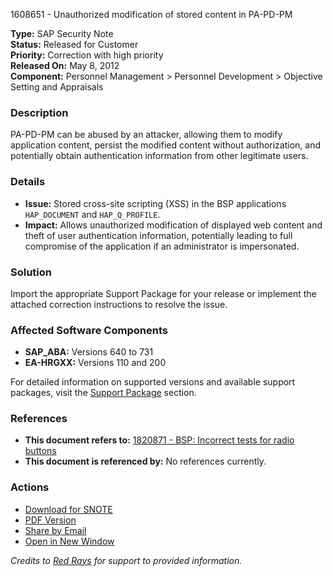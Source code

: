 1608651 - Unauthorized modification of stored content in PA-PD-PM

**Type:** SAP Security Note  
**Status:** Released for Customer  
**Priority:** Correction with high priority  
**Released On:** May 8, 2012  
**Component:** Personnel Management > Personnel Development > Objective Setting and Appraisals

### Description
PA-PD-PM can be abused by an attacker, allowing them to modify application content, persist the modified content without authorization, and potentially obtain authentication information from other legitimate users.

### Details
- **Issue:** Stored cross-site scripting (XSS) in the BSP applications `HAP_DOCUMENT` and `HAP_Q_PROFILE`.
- **Impact:** Allows unauthorized modification of displayed web content and theft of user authentication information, potentially leading to full compromise of the application if an administrator is impersonated.

### Solution
Import the appropriate Support Package for your release or implement the attached correction instructions to resolve the issue.

### Affected Software Components
- **SAP_ABA:** Versions 640 to 731
- **EA-HRGXX:** Versions 110 and 200

For detailed information on supported versions and available support packages, visit the [Support Package](https://me.sap.com/supportpackage/SAPK-110C9INEAHRGXX) section.

### References
- **This document refers to:** [1820871 - BSP: Incorrect tests for radio buttons](https://me.sap.com/notes/0001820871)
- **This document is referenced by:** No references currently.

### Actions
- [Download for SNOTE](https://notesdownloads.sap.com/note/0040000009553202017)
- [PDF Version](https://userapps.support.sap.com/sap/support/sfm/notes/print/0001608651?language=en-US&token=92F2528B0CECE56AF8316F9ED442EF8E)
- [Share by Email](#)
- [Open in New Window](#)

*Credits to [Red Rays](https://redrays.io) for support to provided information.*
